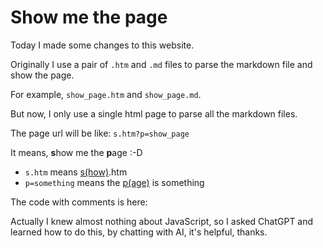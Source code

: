# Show me the page

Today I made some changes to this website. 

Originally I use a pair of `.htm` and `.md` files to parse the markdown file and show the page.

For example, `show_page.htm` and `show_page.md`.

But now, I only use a single html page to parse all the markdown files.

The page url will be like: `s.htm?p=show_page`

It means, **s**how me the **p**age :-D
- `s.htm` means <u>s(how)</u>.htm
- `p=something` means the <u>p(age)</u> is something

The code with comments is here: 

  <script>
      document.open();
      document.write("<h1>Out with the old, in with the new!</h1>");
      document.close();
  </script>

<script src="https://gist.github.com/jamesec/606636df1542b0afa3b77013b56da240.js"></script>

Actually I knew almost nothing about JavaScript, so I asked ChatGPT and learned how to do this, by chatting with AI, it's helpful, thanks.
